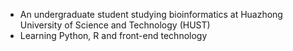 - An undergraduate student studying bioinformatics at Huazhong University of Science and Technology (HUST)
- Learning Python, R and front-end technology
